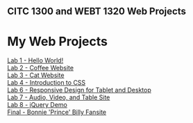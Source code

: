 ## CITC 1300 and WEBT 1320 Web Projects

<h1>My Web Projects</h1>
<a href="Lab 1/index.html"> Lab 1 - Hello World!</a><br>
<a href="Lab 2/index.html"> Lab 2 - Coffee Website</a><br>
<a href="Lab 3/index.html"> Lab 3 - Cat Website</a><br>
<a href="Lab 4/index.html"> Lab 4 - Introduction to CSS</a><br>
<a href="Lab 6/index.html"> Lab 6 - Responsive Design for Tablet and Desktop</a><br>
<a href="Lab 7/index.html"> Lab 7 - Audio, Video, and Table Site</a><br>
<a href="Lab 8/index.html"> Lab 8 - jQuery Demo</a><br>
<a href="Final/index.html"> Final - Bonnie 'Prince' Billy Fansite
